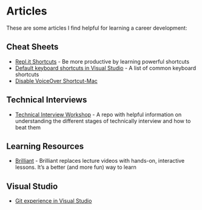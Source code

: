 # Articles
These are some articles I find helpful for learning a career development:

## Cheat Sheets
* [Repl.it Shortcuts](https://docs.replit.com/repls/editor) - Be more productive by learning  powerful shortcuts
* [Default keyboard shortcuts in Visual Studio](https://docs.microsoft.com/en-us/visualstudio/ide/default-keyboard-shortcuts-in-visual-studio?view=vs-2019) - A list of common keyboard shortcuts
* [Disable VoiceOver Shortcut-Mac](https://discussions.apple.com/thread/7226485)

## Technical Interviews
* [Technical Interview Workshop](https://github.com/mrrogercampbell/technical-interview-workshop) - A repo with helpful information on understanding the different stages of technically interview and how to beat them


## Learning Resources
* [Brilliant](https://brilliant.org/) - Brilliant replaces lecture videos with hands-on, interactive lessons. It’s a better (and more fun) way to learn

## Visual Studio
* [Git experience in Visual Studio](https://docs.microsoft.com/en-us/visualstudio/version-control/git-with-visual-studio?view=vs-2019)